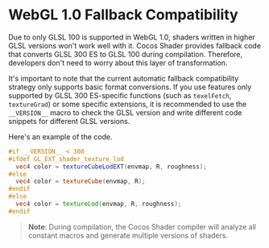 # WebGL 1.0 Fallback Compatibility

Due to only GLSL 100 is supported in WebGL 1.0, shaders written in higher GLSL versions won't work well with it. Cocos Shader provides fallback code that converts GLSL 300 ES to GLSL 100 during compilation. Therefore, developers don't need to worry about this layer of transformation. 

It's important to note that the current automatic fallback compatibility strategy only supports basic format conversions. If you use features only supported by GLSL 300 ES-specific functions (such as `texelFetch`, `textureGrad`) or some specific extensions, it is recommended to use the `__VERSION__` macro to check the GLSL version and write different code snippets for different GLSL versions.

Here's an example of the code.

```glsl
#if __VERSION__ < 300
#ifdef GL_EXT_shader_texture_lod
  vec4 color = textureCubeLodEXT(envmap, R, roughness);
#else
  vec4 color = textureCube(envmap, R);
#endif
#else
  vec4 color = textureLod(envmap, R, roughness);
#endif
```

> **Note**: During compilation, the Cocos Shader compiler will analyze all constant macros and generate multiple versions of shaders.
